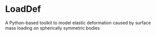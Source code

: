 # LoadDef
A Python-based toolkit to model elastic deformation caused by surface mass loading on spherically symmetric bodies
